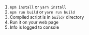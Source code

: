1. `npm install` or `yarn install`
2. `npm run build` or `yarn run build`
3. Compiled script is in `build/` directory
4. Run it on your web page
5. Info is logged to console